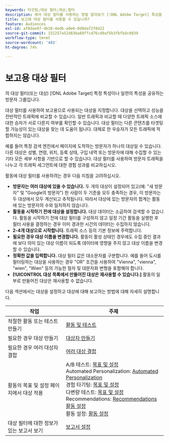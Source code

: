 ```yaml
---
keywords: 타깃팅;대상 필터;대상;필터
description: 에서 대상 필터를 사용하는 방법 알아보기 [!DNL Adobe Target] 특성을 공유하는 방문자의 데이터를 표시합니다.
title: 보고에 대상 필터를 사용할 수 있습니까?
feature: Audiences
exl-id: af8dae97-4b10-4edb-a0e6-0d8daf2f0d22
source-git-commit: 152257a52d836a88ffcd76cd9af5b3fbfbdc0839
workflow-type: tm+mt
source-wordcount: '483'
ht-degree: 74%

---
```


# 보고용 대상 필터

의 대상 필터(또는 대상) [!DNL Adobe Target] 특정 특성이나 일련의 특성을 공유하는 방문자 그룹입니다.

대상 필터를 사용하여 보고용으로 사용되는 대상을 지정합니다. 대상을 선택하고 성능을 전반적인 트래픽에 비교할 수 있습니다. 일반 트래픽과 비교할 때 다양한 트래픽 소스에 대한 승자가 서로 다른지 여부를 확인할 수 있습니다. 대상 필터는 다른 콘텐츠를 타겟팅할 가능성이 있는 대상을 찾는 데 도움이 됩니다. 대체로 한 우승자가 모든 트래픽에 적합하지는 않습니다.

예를 들어 특정 검색 엔진에서 페이지에 도착하는 방문자가 하나의 대상일 수 있습니다. 다른 대상은 성별, 연령, 위치, 등록 상태, 구입 내역 또는 방문자에 대해 수집할 수 있는 기타 모든 세부 사항을 기반으로 할 수 있습니다. 대상 필터를 사용하여 방문자 트래픽을 나누고 각 트래픽 세그먼트에 대한 경험 성과를 비교하십시오.

활동에 대상 필터를 사용하려는 경우 다음 지침을 고려하십시오.

* **방문자는 여러 대상에 있을 수 있습니다.** 두 개의 대상이 설정되어 있고(예: &quot;새 방문자&quot; 및 &quot;Google의 방문자&quot;) 한 사람이 두 기준을 모두 충족하는 경우, 이 방문자는 두 대상에서 모두 계산되고 추적됩니다. 따라서 대상에 있는 방문자의 합계는 활동에 있는 방문자의 수와 일치하지 않습니다.
* **활동을 시작하기 전에 대상을 설정합니다.** 대상 데이터는 소급하여 검색할 수 없습니다. 활동을 시작하기 전에 대상 필터를 구성하지 않고 일정 기간 활동을 실행한 후 필터 사용을 결정하는 경우 이미 경과한 시간의 데이터는 수집하지 않습니다.
* **2-4개 대상으로 시작합니다.** 트래픽 소스 등의 기본 정보에 주력합니다.
* **필요한 경우 대상 이름을 변경합니다.** 활동이 활성 상태인 경우에도 수집 중인 결과에 보다 의미 있는 대상 이름이 되도록 데이터에 영향을 주지 않고 대상 이름을 변경할 수 있습니다.
* **정확한 값을 입력합니다.** 대상 필터 값은 대소문자를 구분합니다. 예를 들어 도시를 필터링하는 대상을 사용하는 경우 &quot;OR&quot; 조건을 사용하여 &quot;Vienna&quot;, &quot;vienna&quot;, &quot;wien&quot;, &quot;Wien&quot; 등의 가능한 철자 및 대문자화 변형을 포함해야 합니다.
* **[!UICONTROL 대상 목록에서 만들어진 대상은 재사용할 수 있습니다.]** 활동의 일부로 만들어진 대상은 재사용할 수 없습니다.

다음 섹션에서는 대상을 설정하고 대상에 대해 보고하는 방법에 대해 자세히 설명합니다.

| 작업 | 주제 |
|--- |--- |
| 적절한 활동 또는 테스트 만들기 | [활동 및 테스트](/help/main/c-intro/target-key-concepts.md) |
| 필요한 경우 대상 만들기 | [대상자 만들기](/help/main/c-target/c-audiences/create-audience.md) |
| 필요한 경우 여러 대상자 결합 | [여러 대상 결합](/help/main/c-target/combining-multiple-audiences.md) |
| 활동의 목표 및 설정 페이지에서 대상 적용 | A/B 테스트: [목표 및 설정](/help/main/c-activities/t-test-ab/t-test-create-ab/ab-goals-and-settings.md)<br>Automated Personalization:  [Automated Personalization](/help/main/c-activities/t-automated-personalization/automated-personalization.md)<br>경험 타기팅: [목표 및 설정](/help/main/c-activities/t-experience-target/t-xt-create/xt-goals-and-settings.md)<br>다변량 테스트:  [목표 및 설정](/help/main/c-activities/c-multivariate-testing/t-create-multivariate-test/goals-and-settings.md)<br>Recommendations: [Recommendations 활동 설정](/help/main/c-recommendations/t-create-recs-activity/recs-activity-settings.md)<br>활동 설정: [활동 설정](/help/main/c-activities/activity-settings.md) |
| 대상 필터에 대한 정보가 있는 보고서 보기 | [보고서 설정](/help/main/c-reports/c-report-settings/report-settings.md) |
